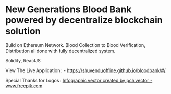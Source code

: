 # New Generations Blood Bank powered by decentralize blockchain solution

Build on Ethereum Network. Blood Collection to Blood Verification, Distribution all done with fully decentralized system. 

Solidity, ReactJS

View The Live Application : - https://shuvenduoffline.github.io/bloodbank/#/

Special Thanks for Logos : 
<a href='https://www.freepik.com/vectors/infographic'>Infographic vector created by pch.vector - www.freepik.com</a>
